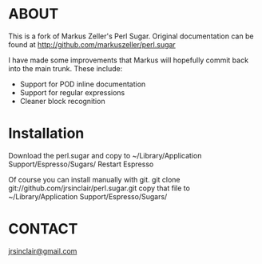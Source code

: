 ABOUT
=====
This is a fork of Markus Zeller's Perl Sugar. Original documentation can be found at
http://github.com/markuszeller/perl.sugar

I have made some improvements that Markus will hopefully commit back into the main trunk.
These include:
* Support for POD inline documentation
* Support for regular expressions
* Cleaner block recognition

Installation
============
Download the perl.sugar and copy to ~/Library/Application Support/Espresso/Sugars/
Restart Espresso

Of course you can install manually with git.
git clone git://github.com/jrsinclair/perl.sugar.git
copy that file to ~/Library/Application Support/Espresso/Sugars/

CONTACT
=======
jrsinclair@gmail.com

